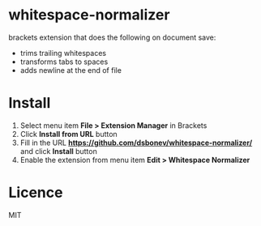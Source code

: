 whitespace-normalizer
=====================

brackets extension that does the following on document save:
* trims trailing whitespaces
* transforms tabs to spaces
* adds newline at the end of file

Install
=======
1. Select menu item **File > Extension Manager** in Brackets
2. Click **Install from URL** button
3. Fill in the URL **https://github.com/dsbonev/whitespace-normalizer/** and click **Install** button
4. Enable the extension from menu item **Edit > Whitespace Normalizer**

Licence
=======

MIT
